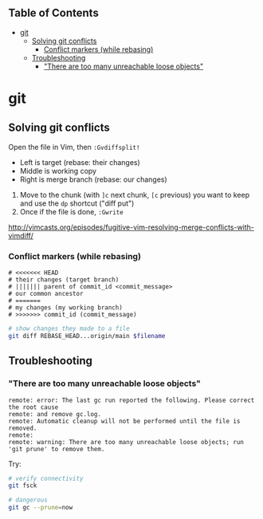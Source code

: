 <!-- START doctoc generated TOC please keep comment here to allow auto update -->
<!-- DON'T EDIT THIS SECTION, INSTEAD RE-RUN doctoc TO UPDATE -->
## Table of Contents

- [git](#git)
  - [Solving git conflicts](#solving-git-conflicts)
    - [Conflict markers (while rebasing)](#conflict-markers-while-rebasing)
  - [Troubleshooting](#troubleshooting)
    - ["There are too many unreachable loose objects"](#there-are-too-many-unreachable-loose-objects)

<!-- END doctoc generated TOC please keep comment here to allow auto update -->

# git

## Solving git conflicts

Open the file in Vim, then `:Gvdiffsplit!`

- Left is target (rebase: their changes)
- Middle is working copy
- Right is merge branch (rebase: our changes)

1. Move to the chunk (with `]c` next chunk, `[c` previous) you want to keep and use the `dp` shortcut ("diff put")
2. Once if the file is done, `:Gwrite`

http://vimcasts.org/episodes/fugitive-vim-resolving-merge-conflicts-with-vimdiff/

### Conflict markers (while rebasing)

```text
# <<<<<<< HEAD
# their changes (target branch)
# ||||||| parent of commit_id <commit_message>
# our common ancestor
# =======
# my changes (my working branch)
# >>>>>>> commit_id (commit_message)
```

```bash
# show changes they made to a file
git diff REBASE_HEAD...origin/main $filename
```

## Troubleshooting

### "There are too many unreachable loose objects"

```text
remote: error: The last gc run reported the following. Please correct the root cause
remote: and remove gc.log.
remote: Automatic cleanup will not be performed until the file is removed.
remote:
remote: warning: There are too many unreachable loose objects; run 'git prune' to remove them.
```

Try:

```bash
# verify connectivity
git fsck

# dangerous
git gc --prune=now
```
